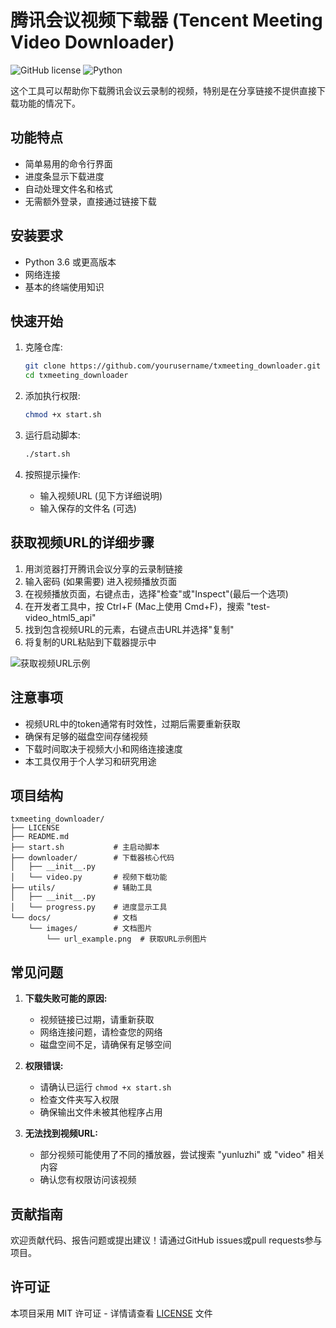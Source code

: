# 腾讯会议视频下载器 (Tencent Meeting Video Downloader)

![GitHub license](https://img.shields.io/badge/license-MIT-blue.svg)
![Python](https://img.shields.io/badge/python-3.6%2B-brightgreen)

这个工具可以帮助你下载腾讯会议云录制的视频，特别是在分享链接不提供直接下载功能的情况下。

## 功能特点

- 简单易用的命令行界面
- 进度条显示下载进度
- 自动处理文件名和格式
- 无需额外登录，直接通过链接下载

## 安装要求

- Python 3.6 或更高版本
- 网络连接
- 基本的终端使用知识

## 快速开始

1. 克隆仓库:
   ```bash
   git clone https://github.com/yourusername/txmeeting_downloader.git
   cd txmeeting_downloader
   ```

2. 添加执行权限:
   ```bash
   chmod +x start.sh
   ```

3. 运行启动脚本:
   ```bash
   ./start.sh
   ```

4. 按照提示操作:
   - 输入视频URL (见下方详细说明)
   - 输入保存的文件名 (可选)

## 获取视频URL的详细步骤

1. 用浏览器打开腾讯会议分享的云录制链接
2. 输入密码 (如果需要) 进入视频播放页面
3. 在视频播放页面，右键点击，选择"检查"或"Inspect"(最后一个选项)
4. 在开发者工具中，按 Ctrl+F (Mac上使用 Cmd+F)，搜索 "test-video_html5_api"
5. 找到包含视频URL的元素，右键点击URL并选择"复制"
6. 将复制的URL粘贴到下载器提示中

![获取视频URL示例](docs/images/url_example.png)

## 注意事项

- 视频URL中的token通常有时效性，过期后需要重新获取
- 确保有足够的磁盘空间存储视频
- 下载时间取决于视频大小和网络连接速度
- 本工具仅用于个人学习和研究用途

## 项目结构

```
txmeeting_downloader/
├── LICENSE
├── README.md
├── start.sh           # 主启动脚本
├── downloader/        # 下载器核心代码
│   ├── __init__.py
│   └── video.py       # 视频下载功能
├── utils/             # 辅助工具
│   ├── __init__.py
│   └── progress.py    # 进度显示工具
└── docs/              # 文档
    └── images/        # 文档图片
        └── url_example.png  # 获取URL示例图片
```

## 常见问题

1. **下载失败可能的原因:**
   - 视频链接已过期，请重新获取
   - 网络连接问题，请检查您的网络
   - 磁盘空间不足，请确保有足够空间

2. **权限错误:**
   - 请确认已运行 `chmod +x start.sh`
   - 检查文件夹写入权限
   - 确保输出文件未被其他程序占用

3. **无法找到视频URL:**
   - 部分视频可能使用了不同的播放器，尝试搜索 "yunluzhi" 或 "video" 相关内容
   - 确认您有权限访问该视频

## 贡献指南

欢迎贡献代码、报告问题或提出建议！请通过GitHub issues或pull requests参与项目。

## 许可证

本项目采用 MIT 许可证 - 详情请查看 [LICENSE](LICENSE) 文件
